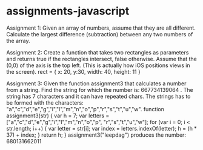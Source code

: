 # assignments-javascript

Assignment 1: Given an array of numbers, assume that they are all different. Calculate the largest difference (subtraction) between any two numbers of the array.

Assignment 2: Create a function that takes two rectangles as parameters and returns true if the rectangles intersect, false otherwise. Assume that the (0,0) of the axis is the top left. (This is actually how iOS positions views in the screen).
rect = {
x: 20, y:30, width: 40, height: 11
}

Assignment 3: Given the function assignment3 that calculates a number from a string. Find the string for which the number is: 667734139064 . The string has 7 characters and it can have repeated chars. The strings has to be formed with the characters: "a","c","d","e","g","i","l","m","n","o","p","r","s","t","u","w".
function assignment3(str) {
var h = 7;
var letters = ["a","c","d","e","g","i","l","m","n","o","p",
"r","s","t","u","w"];
for (var i = 0; i < str.length; i++) {
var letter = str[i];
var index = letters.indexOf(letter);
h = (h * 37) + index;
}
return h;
}
assignment3("leepdag") produces the number: 680131662011

